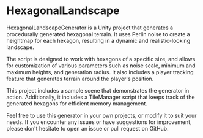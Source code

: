 # HexagonalLandscape
HexagonalLandscapeGenerator is a Unity project that generates a procedurally generated hexagonal terrain. It uses Perlin noise to create a heightmap for each hexagon, resulting in a dynamic and realistic-looking landscape.

The script is designed to work with hexagons of a specific size, and allows for customization of various parameters such as noise scale, minimum and maximum heights, and generation radius. It also includes a player tracking feature that generates terrain around the player's position.

This project includes a sample scene that demonstrates the generator in action. Additionally, it includes a TileManager script that keeps track of the generated hexagons for efficient memory management.

Feel free to use this generator in your own projects, or modify it to suit your needs. If you encounter any issues or have suggestions for improvement, please don't hesitate to open an issue or pull request on GitHub.
